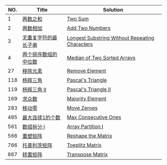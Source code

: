 | NO.  | Title                                                        | Solution                                                     |
| ---- | ------------------------------------------------------------ | ------------------------------------------------------------ |
| 1    | [两数之和](https://leetcode-cn.com/problems/two-sum/description/) | [Two Sum](./two_sum)                                         |
| 2    | [两数相加](https://leetcode-cn.com/problems/add-two-numbers) | [Add Two Numbers](./add_two_numbers)                         |
| 3    | [无重复字符的最长子串](https://leetcode-cn.com/problems/longest-substring-without-repeating-characters) | [Longest Substring Without Repeating Characters](./length_of_longest_substring) |
| 4    | [两个排序数组的中位数](https://leetcode-cn.com/problems/median-of-two-sorted-arrays/description/) | [Median of Two Sorted Arrays](./find_median_sorted_arrays)   |
| 27   | [移除元素](https://leetcode-cn.com/problems/remove-element/description/) | [Remove Element](./remove_element)                           |
| 118  | [杨辉三角](https://leetcode-cn.com/problems/pascals-triangle/description/) | [Pascal's Triangle](./Pascal_triangle)                       |
| 119  | [杨辉三角 II](https://leetcode-cn.com/problems/pascals-triangle-ii) | [Pascal's Triangle II]()                                     |
| 169  | [求众数](https://leetcode-cn.com/problems/majority-element)  | [Majority Element](./majority_element)                       |
| 283  | [移动零](https://leetcode-cn.com/problems/move-zeroes)       | [Move Zeroes](./move_zeroes)                                 |
| 485  | [最大连续1的个数](https://leetcode-cn.com/problems/max-consecutive-ones) | [Max Consecutive Ones](./Max%20Consecutive%20Ones)           |
| 561  | [数组拆分 I](https://leetcode-cn.com/problems/array-partition-i) | [Array Partition I](./array_pair_sum)                        |
| 566  | [重塑矩阵](https://leetcode-cn.com/problems/reshape-the-matrix) | [Reshape the Matrix](./matrix_reshape)                       |
| 766  | [托普利茨矩阵](https://leetcode-cn.com/problems/toeplitz-matrix) | [Toeplitz Matrix](./toeplitz_matrix)                         |
| 867  | [转置矩阵](https://leetcode-cn.com/problems/transpose-matrix) | [Transpose Matrix](./transpose)                              |

